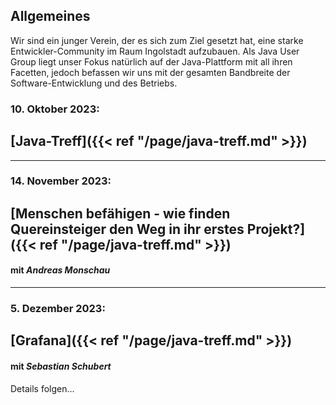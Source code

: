 ## Allgemeines

Wir sind ein junger Verein, der es sich zum Ziel gesetzt hat, eine starke Entwickler-Community im Raum Ingolstadt aufzubauen.
Als Java User Group liegt unser Fokus natürlich auf der Java-Plattform mit all ihren Facetten, jedoch befassen wir uns mit der gesamten Bandbreite der Software-Entwicklung und des Betriebs.

### 10. Oktober 2023:

## [Java-Treff]({{< ref "/page/java-treff.md" >}})

---

### 14. November 2023:

## [Menschen befähigen - wie finden Quereinsteiger den Weg in ihr erstes Projekt?]({{< ref "/page/java-treff.md" >}})
#### mit _Andreas Monschau_

---

### 5. Dezember 2023:

## [Grafana]({{< ref "/page/java-treff.md" >}})
#### mit _Sebastian Schubert_

Details folgen...
